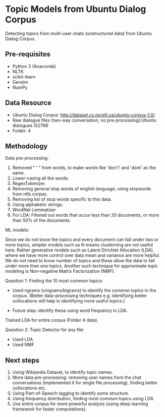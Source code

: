 # Topic Models from Ubuntu Dialog Corpus

Detecting topics from multi-user chats (unstructured data) from Ubuntu Dialog Corpus.


## Pre-requisites

- Python 3 (Anaconda)
- NLTK
- scikit-learn
- Gensim
- NumPy

## Data Resource

- Ubuntu Dialog Corpus: http://dataset.cs.mcgill.ca/ubuntu-corpus-1.0/
- Raw dialogue files (two-way conversation, no pre-processing):Ubuntu dialogues (527M)
- Folder: 4

## Methodology

Data pre-processing: 

1) Removed " ' " from words, to make words like 'don't' and 'dont' as the same.
2) Lower-casing all the words.
3) RegexTokenizer.
4) Removing general stop words of english language, using stopwords from nltk.corpus.
5) Removing list of stop words specific to this data.
6) Using alphabetic strings.
7) WordNet Lemmatizer
7) For LDA: Filtered out words that occur less than 20 documents, or more than 50% of the documents.

ML models:

Since we do not know the topics and every document can fall under two or more topics, simpler models such as K-means clusterning are not useful here. Rather generative models such as Latent Dirichlet Allocation (LDA), where we have more control over data mean and variance are more helpful. We do not need to know number of topics and these allow the data to fall under more than one topics. Another such technique for approximate topic modeling is Non-negative Matrix Factorization (NMF).

Question 1: Finding the 10 most common topics:
- Used ngrams (unigrams/bigrams) to identify the common topics in the corpus. (Better data-processing techniques e.g. identifying better collocations will help in identifying more useful topics.)

- Future step: identify these using word frequency in LDA.

Trained LDA for entire corpus (Folder 4 data).

Question 2: Topic Detector for any file:
- Used LDA
- Used NMF

## Next steps

1. Using Wikipedia Dataset, to identify topic names.
2. More data pre-processing: removing user names from the chat conversations (implemented it for single file processing), finding better collocations etc.
3. Using Part-of-Speech tagging to identify some structure.
4. Using frequency distribution, finding most common topics using LDA.
5. Use entire corpus for more powerful analysis (using deep learning framework for faster computations).

